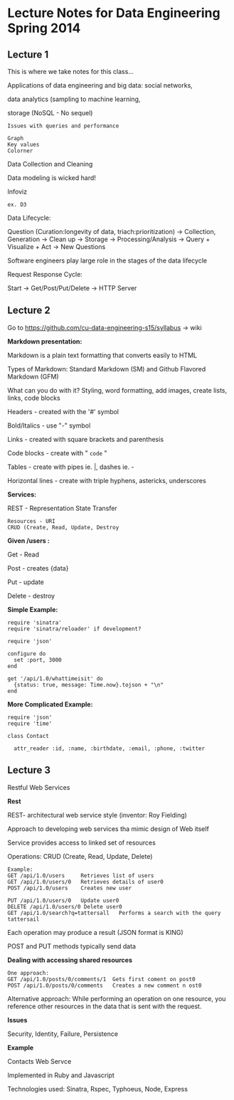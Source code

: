 # Lecture Notes for Data Engineering Spring 2014

## Lecture 1

This is where we take notes for this class...

Applications of data engineering and big data: social networks, 

data analytics (sampling to machine learning, 

storage (NoSQL - No sequel)
  
    Issues with queries and performance
    
    Graph
    Key values
    Colorner
    
Data Collection and Cleaning

Data modeling is wicked hard!

Infoviz

    ex. D3
    
Data Lifecycle:

Question (Curation:longevity of data, triach:prioritization) -> Collection, Generation -> Clean up -> Storage -> Processing/Analysis -> Query + Visualize + Act -> New Questions

Software engineers play large role in the stages of the data lifecycle

Request Response Cycle:

Start -> Get/Post/Put/Delete -> HTTP Server

## Lecture 2

Go to https://github.com/cu-data-engineering-s15/syllabus -> wiki

__Markdown presentation:__

Markdown is a plain text formatting that converts easily to HTML

Types of Markdown: Standard Markdown (SM) and Github Flavored Markdown (GFM)

What can you do with it? Styling, word formatting, add images, create lists, links, code blocks

Headers - created with the '#' symbol

Bold/Italics - use "-" symbol

Links - created with square brackets and parenthesis

Code blocks - create with " ``` code ``` "

Tables - create with pipes ie. |, dashes ie. -

Horizontal lines - create with triple hyphens, astericks, underscores

__Services:__

REST - Representation State Transfer

    Resources - URI
    CRUD (Create, Read, Update, Destroy
    

__Given /users :__

Get - Read

Post - creates {data}

Put - update

Delete - destroy

__Simple Example:__

```
require 'sinatra'
require 'sinatra/reloader' if development?

require 'json'

configure do
  set :port, 3000
end

get '/api/1.0/whattimeisit' do
  {status: true, message: Time.now}.tojson + "\n"
end
```

__More Complicated Example:__

```
require 'json'
require 'time'

class Contact

  attr_reader :id, :name, :birthdate, :email, :phone, :twitter 

```

## Lecture 3

Restful Web Services

__Rest__

REST- architectural web service style (inventor: Roy Fielding)

Approach to developing web services tha mimic design of Web itself

Service provides access to linked set of resources

Operations: CRUD (Create, Read, Update, Delete)

```
Example:
GET /api/1.0/users     Retrieves list of users
GET /api/1.0/users/0   Retrieves details of user0
POST /api/1.0/users    Creates new user

PUT /api/1.0/users/0   Update user0
DELETE /api/1.0/users/0 Delete user0
GET /api/1.0/search?q=tattersall   Performs a search with the query tattersail
```

Each operation may produce a result (JSON format is KING)

POST and PUT methods typically send data

__Dealing with accessing shared resources__
```
One approach:
GET /api/1.0/posts/0/comments/1  Gets first coment on post0
POST /api/1.0/posts/0/comments   Creates a new comment n ost0
```

Alternative approach: While performing an operation on one resource, you reference other resources in the data that is sent with the request.

__Issues__

Security, Identity, Failure, Persistence

__Example__

Contacts Web Servce

Implemented in Ruby and Javascript

Technologies used: Sinatra, Rspec, Typhoeus, Node, Express
